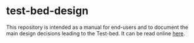 # test-bed-design
This repository is intended as a manual for end-users and to document the main design decisions leading to the Test-bed. It can be read online [here](https://driver-eu.gitbooks.io/test-bed-design/content).
